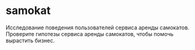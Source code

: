 # samokat
Исследование поведения пользователей сервиса аренды самокатов.
Проверите гипотезы сервиса аренды самокатов, чтобы помочь вырастить бизнес.

